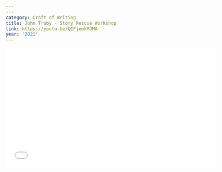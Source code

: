 ```yaml
---
---
category: Craft of Writing
title: John Truby - Story Rescue Workshop
link: https://youtu.be/QIFjeokMJMA
year: '2021'
---
```

<iframe width="560" height="315" src="{{ page.link }}" frameborder="0" allowfullscreen></iframe>
